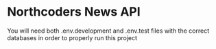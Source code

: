 # Northcoders News API

You will need both .env.development and .env.test files with the correct databases in order to properly run this project
